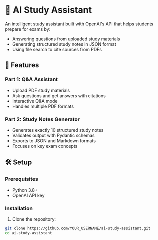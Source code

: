 # 🤖 AI Study Assistant

An intelligent study assistant built with OpenAI's API that helps students prepare for exams by:
- Answering questions from uploaded study materials
- Generating structured study notes in JSON format
- Using file search to cite sources from PDFs

## 🎯 Features

### Part 1: Q&A Assistant
- Upload PDF study materials
- Ask questions and get answers with citations
- Interactive Q&A mode
- Handles multiple PDF formats

### Part 2: Study Notes Generator
- Generates exactly 10 structured study notes
- Validates output with Pydantic schemas
- Exports to JSON and Markdown formats
- Focuses on key exam concepts

## 🛠️ Setup

### Prerequisites
- Python 3.8+
- OpenAI API key

### Installation

1. Clone the repository:
```bash
git clone https://github.com/YOUR_USERNAME/ai-study-assistant.git
cd ai-study-assistant
